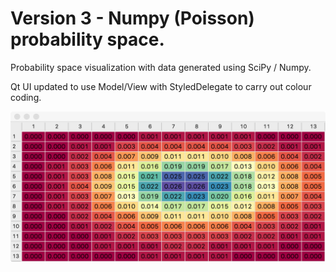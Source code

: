 # Version 3 - Numpy (Poisson) probability space.

Probability space visualization with data generated using SciPy / Numpy.

Qt UI updated to use Model/View with StyledDelegate to carry out 
colour coding.

![](./images/spectral.png)